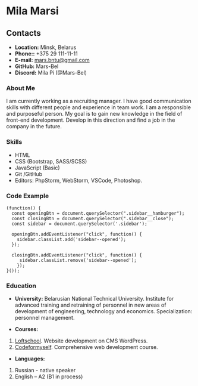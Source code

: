 # Mila Marsi

## Contacts
* **Location:** Minsk, Belarus
* **Phone::** +375 29 111-11-11
* **E-mail:** mars.bntu@gmail.com
* **GitHub:** Mars-Bel
* **Discord:** Mila Pi (@Mars-Bel)


### About Me
I am currently working as a recruiting manager. I have good communication skills with different people and experience in team work. I am a responsible and purposeful person. My goal is to gain new knowledge in the field of front-end development. Develop in this direction and find a job in the company in the future.

### Skills
* HTML
* CSS (Bootstrap, SASS/SCSS)
* JavaScript (Basic)
* Git /GitHub
* Editors: PhpStorm, WebStorm, VSCode, Photoshop.


### Code Example

```
(function() {
  const openingBtn = document.querySelector(".sidebar__hamburger");
  const closingBtn = document.querySelector(".sidebar__close");
  const sidebar = document.querySelector('.sidebar');
  
  openingBtn.addEventListener("click", function() {
    sidebar.classList.add('sidebar--opened');
  });
  
  closingBtn.addEventListener("click", function() {
     sidebar.classList.remove('sidebar--opened');
    });
}());
```

### Education

* **University:**
Belarusian National Technical University. Institute for advanced training and retraining of personnel in new areas of development of engineering, technology and economics. Specialization: personnel management.

* **Courses:**
1. [Loftschool](https://loftschool.com/). Website development on CMS WordPress.
2. [Codeformyself](https://codeformyself.com/). Comprehensive web development course.

* **Languages:**
1. Russian - native speaker
2.	English – A2 (B1 in process)
